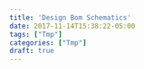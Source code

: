 ```yaml
---
title: 'Design Bom Schematics'
date: 2017-11-14T15:38:22-05:00
tags: ["Tmp"]
categories: ["Tmp"]
draft: true 
---
```


